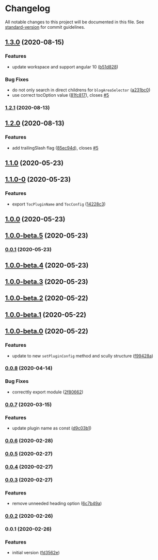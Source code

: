 # Changelog

All notable changes to this project will be documented in this file. See [standard-version](https://github.com/conventional-changelog/standard-version) for commit guidelines.

## [1.3.0](https://github.com/d-koppenhagen/scully-plugin-toc/compare/v1.2.0...v1.3.0) (2020-08-15)


### Features

* update workspace and support angular 10 ([b51d828](https://github.com/d-koppenhagen/scully-plugin-toc/commit/b51d828b064057db823e24c685baed66de950729))


### Bug Fixes

* do not only search in direct childrens for `blogAreaSelector` ([a231bc0](https://github.com/d-koppenhagen/scully-plugin-toc/commit/a231bc03b6ff62a8e67d85e0b3496087d1ec3dd9))
* use correct tocOption value ([81fc817](https://github.com/d-koppenhagen/scully-plugin-toc/commit/81fc81782af3b7dfcf571eac535644840a7f1694)), closes [#5](https://github.com/d-koppenhagen/scully-plugin-toc/issues/5)

### [1.2.1](https://github.com/d-koppenhagen/scully-plugin-toc/compare/v1.2.0...v1.2.1) (2020-08-13)

## [1.2.0](https://github.com/d-koppenhagen/scully-plugin-toc/compare/v1.1.0...v1.2.0) (2020-08-13)


### Features

* add trailingSlash flag ([85ec94d](https://github.com/d-koppenhagen/scully-plugin-toc/commit/85ec94d22d8306ba5ed7621b47b1e7e09dd8be7a)), closes [#5](https://github.com/d-koppenhagen/scully-plugin-toc/issues/5)

## [1.1.0](https://github.com/d-koppenhagen/scully-plugin-toc/compare/v1.1.0-0...v1.1.0) (2020-05-23)

## [1.1.0-0](https://github.com/d-koppenhagen/scully-plugin-toc/compare/v1.0.0...v1.1.0-0) (2020-05-23)


### Features

* export `TocPluginName` and `TocConfig` ([14228c3](https://github.com/d-koppenhagen/scully-plugin-toc/commit/14228c3a80081f814262463b5337ad31dff4dad5))

## [1.0.0](https://github.com/d-koppenhagen/scully-plugin-toc/compare/v1.0.0-beta.5...v1.0.0) (2020-05-23)

## [1.0.0-beta.5](https://github.com/d-koppenhagen/scully-plugin-toc/compare/v1.0.0-beta.4...v1.0.0-beta.5) (2020-05-23)

### [0.0.1](https://github.com/d-koppenhagen/scully-plugin-toc/compare/v1.0.0-beta.4...v0.0.1) (2020-05-23)

## [1.0.0-beta.4](https://github.com/d-koppenhagen/scully-plugin-toc/compare/v1.0.0-beta.3...v1.0.0-beta.4) (2020-05-23)

## [1.0.0-beta.3](https://github.com/d-koppenhagen/scully-plugin-toc/compare/v1.0.0-beta.2...v1.0.0-beta.3) (2020-05-23)

## [1.0.0-beta.2](https://github.com/d-koppenhagen/scully-plugin-toc/compare/v1.0.0-beta.1...v1.0.0-beta.2) (2020-05-22)

## [1.0.0-beta.1](https://github.com/d-koppenhagen/scully-plugin-toc/compare/v1.0.0-beta.0...v1.0.0-beta.1) (2020-05-22)

## [1.0.0-beta.0](https://github.com/d-koppenhagen/scully-plugin-toc/compare/v0.0.8...v1.0.0-beta.0) (2020-05-22)


### Features

* update to new `setPluginConfig` method and scully structure ([f99428a](https://github.com/d-koppenhagen/scully-plugin-toc/commit/f99428ade5de3b368d6f2ffaa80a37e44912b2d3))

### [0.0.8](https://github.com/d-koppenhagen/scully-plugin-toc/compare/v0.0.7...v0.0.8) (2020-04-14)


### Bug Fixes

* correcttly export module ([2f80662](https://github.com/d-koppenhagen/scully-plugin-toc/commit/2f80662b9ac6840963bf381e43692476e729694f))

### [0.0.7](https://github.com/d-koppenhagen/scully-plugin-toc/compare/v0.0.6...v0.0.7) (2020-03-15)


### Features

* update plugin name as const ([d9c03b1](https://github.com/d-koppenhagen/scully-plugin-toc/commit/d9c03b18646b68abda52a46ca2adb0a6d82ef3d9))

### [0.0.6](https://github.com/d-koppenhagen/scully-plugin-toc/compare/v0.0.5...v0.0.6) (2020-02-28)

### [0.0.5](https://github.com/d-koppenhagen/scully-plugin-toc/compare/v0.0.4...v0.0.5) (2020-02-27)

### [0.0.4](https://github.com/d-koppenhagen/scully-plugin-toc/compare/v0.0.3...v0.0.4) (2020-02-27)

### [0.0.3](https://github.com/d-koppenhagen/scully-plugin-toc/compare/v0.0.2...v0.0.3) (2020-02-27)


### Features

* remove unneeded heading option ([6c7b49a](https://github.com/d-koppenhagen/scully-plugin-toc/commit/6c7b49a79d8830e4d90d301882fc7d99d2b0887f))

### [0.0.2](https://github.com/d-koppenhagen/scully-plugin-toc/compare/v0.0.1...v0.0.2) (2020-02-26)

### 0.0.1 (2020-02-26)


### Features

* initial version ([fd3562e](https://github.com/d-koppenhagen/scully-plugin-toc/commit/fd3562ec8e21689d0621dbfe58d7b41cf56b47a4))
